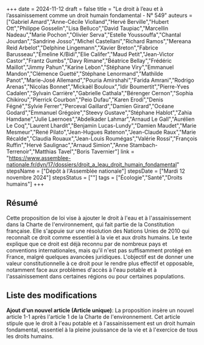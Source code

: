 +++
date = 2024-11-12
draft = false
title = "Le droit à l’eau et à l’assainissement comme un droit humain fondamental - N° 549"
auteurs = ["Gabriel Amard","Anne-Cécile Violland","Hervé Berville","Hubert Ott","Philippe Gosselin","Lisa Belluco","David Taupiac","Marcellin Nadeau","Marie Pochon","Olivier Serva","Estelle Youssouffa","Chantal Jourdan","Sandrine Josso","Michel Castellani","Richard Ramos","Mereana Reid Arbelot","Delphine Lingemann","Xavier Breton","Fabrice Barusseau","Émeline K/Bidi","Elie Califer","Maud Petit","Jean-Victor Castor","Frantz Gumbs","Davy Rimane","Béatrice Bellay","Frédéric Maillot","Jimmy Pahun","Karine Lebon","Stéphane Viry","Emmanuel Mandon","Clémence Guetté","Stéphane Lenormand","Mathilde Panot","Marie-José Allemand","Pouria Amirshahi","Farida Amrani","Rodrigo Arenas","Nicolas Bonnet","Mickaël Bouloux","Idir Boumertit","Pierre-Yves Cadalen","Sylvain Carrière","Gabrielle Cathala","Bérenger Cernon","Sophia Chikirou","Pierrick Courbon","Peio Dufau","Karen Erodi","Denis Fégné","Sylvie Ferrer","Perceval Gaillard","Damien Girard","Océane Godard","Emmanuel Grégoire","Steevy Gustave","Stéphane Hablot","Zahia Hamdane","Julie Laernoes","Abdelkader Lahmar","Arnaud Le Gall","Aurélien Le Coq","Laurent Lhardit","Benjamin Lucas-Lundy","Damien Maudet","Marie Mesmeur","René Pilato","Jean-Hugues Ratenon","Jean-Claude Raux","Marie Récalde","Claudia Rouaux","Jean-Louis Roumégas","Valérie Rossi","François Ruffin","Hervé Saulignac","Arnaud Simion","Anne Stambach-Terrenoir","Matthias Tavel","Boris Tavernier"]
link = "https://www.assemblee-nationale.fr/dyn/17/dossiers/droit_a_leau_droit_humain_fondamental"
stepsName = ["Dépôt à l'Assemblée nationale"]
stepsDate = ["Mardi 12 novembre 2024"]
stepsStatus = [""]
tags = ["Écologie","Santé","Droits humains"]
+++

## Résumé

Cette proposition de loi vise à ajouter le droit à l'eau et à l'assainissement dans la Charte de l'environnement, qui fait partie de la Constitution française. Elle s'appuie sur une résolution des Nations Unies de 2010 qui reconnaît ce droit comme essentiel à la vie et aux droits humains. Le texte explique que ce droit est déjà reconnu par de nombreux pays et conventions internationales, mais qu'il n'est pas suffisamment protégé en France, malgré quelques avancées juridiques. L'objectif est de donner une valeur constitutionnelle à ce droit pour le rendre plus effectif et opposable, notamment face aux problèmes d'accès à l'eau potable et à l'assainissement dans certaines régions ou pour certaines populations.

## Liste des modifications

**Ajout d'un nouvel article (Article unique)**: La proposition insère un nouvel article 1-1 après l'article 1 de la Charte de l'environnement. Cet article stipule que le droit à l'eau potable et à l'assainissement est un droit humain fondamental, essentiel à la pleine jouissance de la vie et à l'exercice de tous les droits humains.
